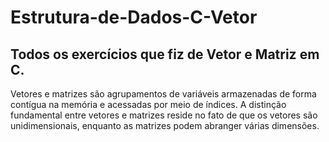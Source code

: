 # Estrutura-de-Dados-C-Vetor

## Todos os exercícios que fiz de Vetor e Matriz em C.

Vetores e matrizes são agrupamentos de variáveis armazenadas de forma contígua na memória e acessadas por meio de índices. 
A distinção fundamental entre vetores e matrizes reside no fato de que os vetores são unidimensionais, enquanto as matrizes podem abranger várias dimensões.
